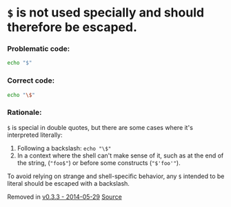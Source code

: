 # `$` is not used specially and should therefore be escaped.

### Problematic code:

```sh
echo "$"
```

### Correct code:

```sh
echo "\$"
```

### Rationale:
`$` is special in double quotes, but there are some cases where it's interpreted literally:

1. Following a backslash: `echo "\$"`
2. In a context where the shell can't make sense of it, such as at the end of the string, (`"foo$"`) or before some constructs (`"$'foo'"`).

To avoid relying on strange and shell-specific behavior, any `$` intended to be literal should be escaped with a backslash.

Removed in [v0.3.3 - 2014-05-29](https://github.com/koalaman/shellcheck/blob/2e5c56b27034492134be1538c1e1e6a533ca791a/CHANGELOG.md#removed-1)
[Source](https://github.com/koalaman/shellcheck/wiki/SC1000)

